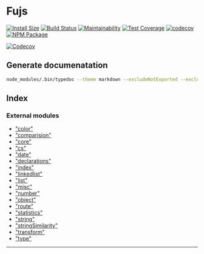 
Fujs
====

[![Install Size](https://packagephobia.now.sh/badge?p=@togglecorp/fujs)](https://packagephobia.now.sh/result?p=@togglecorp/fujs@1.6.1) [![Build Status](https://travis-ci.com/toggle-corp/fujs.svg?branch=develop)](https://travis-ci.com/toggle-corp/fujs) [![Maintainability](https://api.codeclimate.com/v1/badges/a48a61764483bcb17971/maintainability)](https://codeclimate.com/github/toggle-corp/fujs/maintainability) [![Test Coverage](https://api.codeclimate.com/v1/badges/a48a61764483bcb17971/test_coverage)](https://codeclimate.com/github/toggle-corp/fujs/test_coverage) [![codecov](https://codecov.io/gh/toggle-corp/fujs/branch/develop/graph/badge.svg)](https://codecov.io/gh/toggle-corp/fujs) [![NPM Package](https://img.shields.io/npm/v/@togglecorp/fujs.svg?style=flat-square)](https://www.npmjs.com/package/@togglecorp/fujs)

[![Codecov](https://codecov.io/gh/toggle-corp/fujs/branch/develop/graphs/tree.svg)](https://codecov.io/gh/toggle-corp/fujs)

Generate documenatation
-----------------------

```bash
node_modules/.bin/typedoc --theme markdown --excludeNotExported --excludePrivate --excludeProtected --mdEngine github --out mydocs --includes src --exclude '**/*.test.ts'
```

## Index

### External modules

* ["color"](modules/_color_.md)
* ["comparision"](modules/_comparision_.md)
* ["core"](modules/_core_.md)
* ["cs"](modules/_cs_.md)
* ["date"](modules/_date_.md)
* ["declarations"](modules/_declarations_.md)
* ["index"](modules/_index_.md)
* ["linkedlist"](modules/_linkedlist_.md)
* ["list"](modules/_list_.md)
* ["misc"](modules/_misc_.md)
* ["number"](modules/_number_.md)
* ["object"](modules/_object_.md)
* ["route"](modules/_route_.md)
* ["statistics"](modules/_statistics_.md)
* ["string"](modules/_string_.md)
* ["stringSimilarity"](modules/_stringsimilarity_.md)
* ["transform"](modules/_transform_.md)
* ["type"](modules/_type_.md)

---

